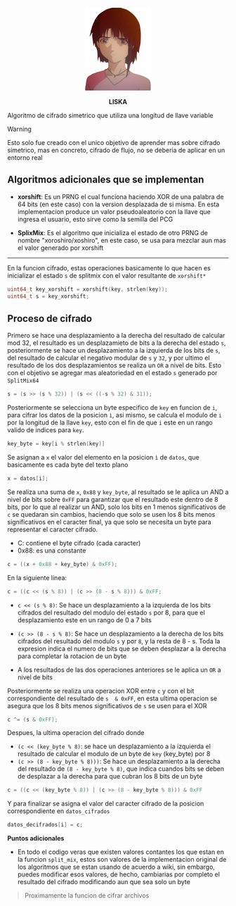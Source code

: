 <p align="center">
  <img src="https://github.com/ic4rta/LISKA/blob/main/lain.png" alt="drawing" width="150"/>
</p>

<bold><p align="center">
  <strong>LISKA</strong>
</p></bold>

Algoritmo de cifrado simetrico que utiliza una longitud de llave variable

> [!WARNING]  
> Esto solo fue creado con el unico objetivo de aprender mas sobre cifrado simetrico, mas en concreto, cifrado de flujo, no se deberia de aplicar en un entorno real

## Algoritmos adicionales que se implementan

- **xorshift**: Es un PRNG el cual funciona haciendo XOR de una palabra de 64 bits (en este caso) con la version desplazada de si misma. En esta implementacion produce un valor pseudoaleatorio con la llave que ingresa el usuario, esto sirve como la semilla del PCG
  
- **SplixMix**: Es el algoritmo que inicializa el estado de otro PRNG de nombre "xoroshiro/xoshiro", en este caso, se usa para mezclar aun mas el valor generado por xorshift

---

En la funcion cifrado, estas operaciones basicamente lo que hacen es inicializar el estado ```s``` de splitmix con el valor resultante de ```xorshift*```

```c
uint64_t key_xorshift = xorshift(key, strlen(key));
uint64_t s = key_xorshift;
```

## Proceso de cifrado

Primero se hace una desplazamiento a la derecha del resultado de calcular mod 32, el resultado es un desplazamieto de bits a la derecha del estado ```s```, posteriormente
se hace un desplazamiento a la izquierda de los bits de ```s```, del resultado de calcular el negativo modular de ```s``` y ```32```, y por ultimo
el resultado de los dos desplazamientos se realiza un ```OR``` a nivel de bits. Esto con el objetivo se agregar mas aleatoriedad en el estado ```s``` generado por ```SplitMix64```

```c
s = (s >> (s % 32)) | (s << ((-s % 32) & 31));
```

Posteriormente se selecciona un byte especifico de ```key``` en funcion de ```i```, para cifrar los datos de la posicion ```ì```, asi mismo, se calcula el modulo de ```i``` por la longitud de la llave ```key```,
esto con el fin de que ```i``` este en un rango valido de indices para ```key```.

```c
key_byte = key[i % strlen(key)]
```
Se asignan a ```x``` el valor del elemento en la posicion ```ì``` de ```datos```, que basicamente es cada byte del texto plano 

```c
x = datos[i];
```

Se realiza una suma de ```x```,  ```0x88``` y ```key_byte```, al resultado se le aplica un AND a nivel de bits sobre ```0xFF``` para garantizar que
el resultado este dentro de 8 bits, por lo que al realizar un AND, solo los bits en 1 menos significativos  de ```c``` se quedaran sin cambios, haciendo que solo se usen los 8 bits menos significativos en el caracter final,
ya que solo se necesita un byte para representar el caracter cifrado.

- C: contiene el byte cifrado (cada caracter)
- 0x88: es una constante

```c
c = ((x + 0x88 + key_byte) & 0xFF);
```

En la siguiente linea:

```c
c = ((c << (s % 8)) | (c >> (8 - s % 8))) & 0xFF;
```

- ```c << (s % 8)```: Se hace un desplazamiento a la izquierda de los bits cifrados del resultado del modulo del estado ```s``` por 8, para que el desplazamiento
este en un rango de 0 a 7 bits

- ```(c >> (8 - s % 8)```: Se hace un desplazamiento a la derecha de los bits cifrados del resultado del modulo ```s``` y por ```8```, y la resta de 8 - s. Toda la expresion
indica el numero de bits que se deben desplazar a la derecha para completar la rotacion de un byte

- A los resultados de las dos operaciones anteriores se le aplica un ```OR``` a nivel de bits

Posteriormente se realiza una operacion XOR entre ```c``` y con el bit correspondiente del resultado de ```s  & 0xFF```, en esta ultima operacion se asegura que
los 8 bits menos significativos de ```s``` se usen para el XOR

```c
c ^= (s & 0xFF);
```


Despues, la ultima operacion del cifrado donde

- ```(c << (key_byte % 8)```: se hace un desplazamiento a la izquierda el resultado de calcular el modulo de un byte de ```key``` (key_byte) por 8
- ```(c >> (8 - key_byte % 8)))```: Se hace un desplazamiento a la derecha del resultado de ```(8 - key_byte % 8)```, que indica cuandos bits se deben de desplazar a la derecha
para que cubran los 8 bits de un byte

```c
c = ((c << (key_byte % 8)) | (c >> (8 - key_byte % 8))) & 0xFF
```

Y para finalizar se asigna el valor del caracter cifrado de la posicion correspondiente en ```datos_cifrados```

```c
datos_decifrados[i] = c;
```

**Puntos adicionales**

- En todo el codigo veras que existen valores contantes los que estan en la funcion ```split_mix```, estos son valores de la implementacion original de los algoritmos que se estan usando de acuerdo a wiki, sin embargo, puedes modificar esos valores, de hecho, cambiarias por completo el resultado del cifrado modificando aun que sea solo un byte

> Proximamente la funcion de cifrar archivos
